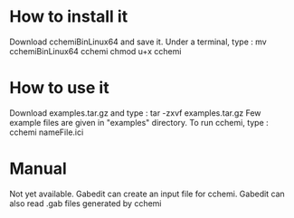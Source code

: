 How to install it 
=================

Download  cchemiBinLinux64 and  save it.
Under a terminal, type :
mv cchemiBinLinux64 cchemi
chmod u+x cchemi

How to use it
==============

Download examples.tar.gz and type : tar -zxvf examples.tar.gz
Few example files  are given in "examples" directory.
To run cchemi, type : cchemi nameFile.ici

Manual
======
Not yet available. Gabedit can create an input file for cchemi. Gabedit can also read .gab  files generated by cchemi

 
